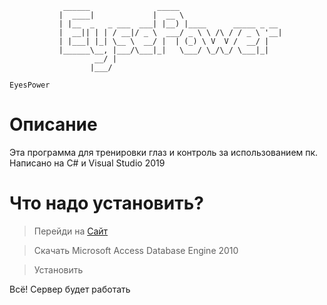                 ______               _____                       
               |  ____|             |  __ \                      
               | |__  _   _ ___  ___| |__) |____      _____ _ __ 
               |  __|| | | / __|/ _ \  ___/ _ \ \ /\ / / _ \ '__|
               | |___| |_| \__ \  __/ |  | (_) \ V  V /  __/ |   
               |______\__, |___/\___|_|   \___/ \_/\_/ \___|_|   
                       __/ |                                     
                      |___/      

`EyesPower`

# Описание

Эта программа для тренировки глаз и контроль за использованием пк. Написано на C# и Visual Studio 2019

# Что надо установить?

> Перейди на [Сайт](https://www.microsoft.com/en-us/download/details.aspx?id=13255)

> Скачать Microsoft Access Database Engine 2010

> Установить

Всё! Сервер будет работать
